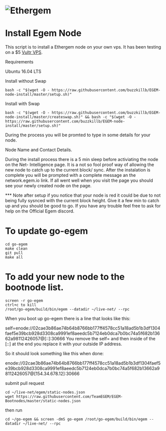 # ![Ethergem](https://github.com/TeamEGEM/meta/blob/master/images/140x140.png)
# Install Egem Node
This script is to install a Ethergem node on your own vps.
It has been testing on a $5 [Vultr VPS](https://www.vultr.com/?ref=7307426).

Requirements

Ubuntu 16.04 LTS

Install without Swap
```
bash -c "$(wget -O - https://raw.githubusercontent.com/buzzkillb/EGEM-node-install/master/setup.sh)"
```
Install with Swap
```
bash -c "$(wget -O - https://raw.githubusercontent.com/buzzkillb/EGEM-node-install/master/createswap.sh)" && bash -c "$(wget -O - https://raw.githubusercontent.com/buzzkillb/EGEM-node-install/master/setup.sh)"
```

During the process you will be promted to type in some details for your node.

Node Name and Contact Details.

During the install process there is a 5 min sleep before activiating the node on the Net- Intelligence page. 
It is a not so fool proof way of allowing the new node to catch up to the current block/ sync. 
After the instalation is complete you will be prompted with a complete message an the network.egem.io link. 
If all went well when you visit the page you should see your newly created node on the page. 

*** Note after setup if you notice that your node is red it could be due to not being fully sysnced with the current block height. Give it a few min to catch up and you should be good to go.
If you have any trouble feel free to ask for help on the Official Egem discord. 

# To update go-egem
```
cd go-egem
make clean
git pull
make all
```

# To add your new node to the bootnode list.
```screen -ls
screen -r go-egem
ctrl+c to kill
/root/go-egem/build/bin/egem --datadir ~/live-net/ --rpc
```
When you boot up go-egem there is a line that looks like this:

self=enode://02cae3b86ae74b64b8766bb177ff4578cc51a18ad5b1b3df1304faef5e39bcb928d3308ca9991ef8aeedc5b7124eb0dca7b0bc74a5f682b13662a98112426057@[::]:30666
You remove the self= and then inside of the [::] at the end you replace it with your outside IP address.

So it should look something like this when done:

enode://02cae3b86ae74b64b8766bb177ff4578cc51a18ad5b1b3df1304faef5e39bcb928d3308ca9991ef8aeedc5b7124eb0dca7b0bc74a5f682b13662a98112426057@[154.34.678.12]:30666

submit pull request
```
cd ~/live-net/egem/static-nodes.json
wget https://raw.githubusercontent.com/TeamEGEM/EGEM-Bootnodes/master/static-nodes.json
```
then run
```
cd ~/go-egem && screen -dmS go-egem /root/go-egem/build/bin/egem --datadir ~/live-net/ --rpc
```
